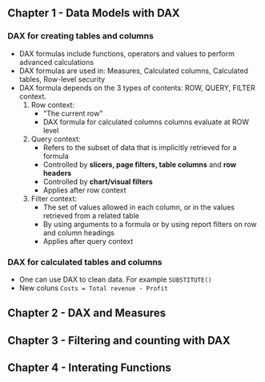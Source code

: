 ## Chapter 1 - Data Models with DAX
### DAX for creating tables and columns 
- DAX formulas include functions, operators and values to perform advanced calculations
- DAX formulas are used in: Measures, Calculated columns, Calculated tables, Row-level security
- DAX formula depends on the 3 types of contents: ROW, QUERY, FILTER context.
    1. Row context:
        - "The current row"
        - DAX formula for calculated columns columns evaluate at ROW level
    2. Query context:
        - Refers to the subset of data that is implicitly retrieved for a formula
        - Controlled by **slicers, page filters, table columns** and **row headers**
        - Controlled by **chart/visual filters**
        - Applies after row context
    3. Filter context:
        - The set of values allowed in each column, or in the values retrieved from a related table
        - By using arguments to a formula or by using report filters on row and column headings
        - Applies after query context

### DAX for calculated tables and columns
- One can use DAX to clean data. For example ```SUBSTITUTE()```
- New coluns ```Costs = Total revenue - Profit```
## Chapter 2 - DAX and Measures 
## Chapter 3 - Filtering and counting with DAX 
## Chapter 4 - Interating Functions 
